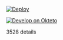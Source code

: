 ﻿

[![Deploy](https://www.herokucdn.com/deploy/button.png)](https://dashboard.heroku.com/new?template=https://github.com/ocwmr/freyu.git) 

[![Develop on Okteto](https://okteto.com/develop-okteto.svg)](https://cloud.okteto.com/deploy)

3528
details
